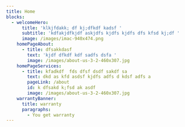 ```yaml
---
title: Home
blocks:
  - welcomeHero:
      title: 'klkjfdakk; df kj;dfkdf kadsf '
      subtitle: 'kdfakjdfkjdf askjdfs kjdfs kjdfs dfs kfsd kj;df '
      image: /images/imac-940x474.png
    homePageAbout:
      - title: dfsakkdasf
        text: 'kjdf dfkdf kdf sadfs dsfa '
        image: /images/about-us-3-2-460x307.jpg
    homePageServices:
      - title: kfadkdf  fds dfsf dsdf sakdf sa
        text: dkd as kfd asdsf kjdfs adfs d kdsf adfs a
        pageLink: /about
        id: k dfsakd k;fsd ak asdf
        image: /images/about-us-3-2-460x307.jpg
    warrantyBanner:
      title: warranty
      paragraphs:
        - You get warranty
---
```


